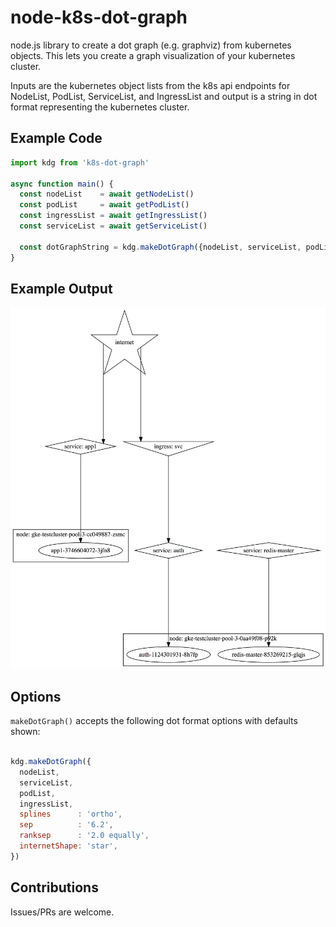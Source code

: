 # node-k8s-dot-graph

node.js library to create a dot graph (e.g. graphviz) from kubernetes objects. This lets you create a graph visualization of your kubernetes cluster.

Inputs are the kubernetes object lists from the k8s api endpoints for NodeList, PodList, ServiceList, and IngressList and output is a string in dot format representing the kubernetes cluster.

## Example Code

```javascript
import kdg from 'k8s-dot-graph'

async function main() {
  const nodeList    = await getNodeList()
  const podList     = await getPodList()
  const ingressList = await getIngressList()
  const serviceList = await getServiceList()

  const dotGraphString = kdg.makeDotGraph({nodeList, serviceList, podList, ingressList})
}

```

## Example Output

![Example output](https://github.com/chrishiestand/node-k8s-dot-graph/raw/master/test/screenshot.png)

## Options

`makeDotGraph()` accepts the following dot format options with defaults shown:

```javascript

kdg.makeDotGraph({
  nodeList,
  serviceList,
  podList,
  ingressList,
  splines      : 'ortho',
  sep          : '6.2',
  ranksep      : '2.0 equally',
  internetShape: 'star',
})

```
## Contributions

Issues/PRs are welcome.
